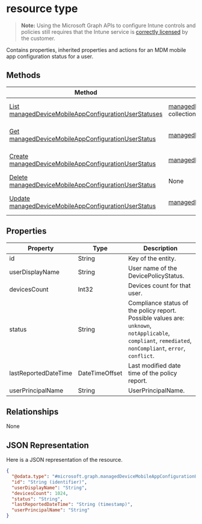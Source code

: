 ﻿#  resource type

> **Note:** Using the Microsoft Graph APIs to configure Intune controls and policies still requires that the Intune service is [correctly licensed](https://go.microsoft.com/fwlink/?linkid=839381) by the customer.

Contains properties, inherited properties and actions for an MDM mobile app configuration status for a user.
## Methods
|Method|Return Type|Description|
|---|---|---|
|[List managedDeviceMobileAppConfigurationUserStatuses](../api/intune_apps_manageddevicemobileappconfigurationuserstatus_list.md)|[managedDeviceMobileAppConfigurationUserStatus](../resources/intune_apps_manageddevicemobileappconfigurationuserstatus.md) collection|List properties and relationships of the [managedDeviceMobileAppConfigurationUserStatus](../resources/intune_apps_manageddevicemobileappconfigurationuserstatus.md) objects.|
|[Get managedDeviceMobileAppConfigurationUserStatus](../api/intune_apps_manageddevicemobileappconfigurationuserstatus_get.md)|[managedDeviceMobileAppConfigurationUserStatus](../resources/intune_apps_manageddevicemobileappconfigurationuserstatus.md)|Read properties and relationships of the [managedDeviceMobileAppConfigurationUserStatus](../resources/intune_apps_manageddevicemobileappconfigurationuserstatus.md) object.|
|[Create managedDeviceMobileAppConfigurationUserStatus](../api/intune_apps_manageddevicemobileappconfigurationuserstatus_create.md)|[managedDeviceMobileAppConfigurationUserStatus](../resources/intune_apps_manageddevicemobileappconfigurationuserstatus.md)|Create a new [managedDeviceMobileAppConfigurationUserStatus](../resources/intune_apps_manageddevicemobileappconfigurationuserstatus.md) object.|
|[Delete managedDeviceMobileAppConfigurationUserStatus](../api/intune_apps_manageddevicemobileappconfigurationuserstatus_delete.md)|None|Deletes a [managedDeviceMobileAppConfigurationUserStatus](../resources/intune_apps_manageddevicemobileappconfigurationuserstatus.md).|
|[Update managedDeviceMobileAppConfigurationUserStatus](../api/intune_apps_manageddevicemobileappconfigurationuserstatus_update.md)|[managedDeviceMobileAppConfigurationUserStatus](../resources/intune_apps_manageddevicemobileappconfigurationuserstatus.md)|Update the properties of a [managedDeviceMobileAppConfigurationUserStatus](../resources/intune_apps_manageddevicemobileappconfigurationuserstatus.md) object.|

## Properties
|Property|Type|Description|
|---|---|---|
|id|String|Key of the entity.|
|userDisplayName|String|User name of the DevicePolicyStatus.|
|devicesCount|Int32|Devices count for that user.|
|status|String|Compliance status of the policy report. Possible values are: `unknown`, `notApplicable`, `compliant`, `remediated`, `nonCompliant`, `error`, `conflict`.|
|lastReportedDateTime|DateTimeOffset|Last modified date time of the policy report.|
|userPrincipalName|String|UserPrincipalName.|

## Relationships
None
## JSON Representation
Here is a JSON representation of the resource.
<!-- {
  "blockType": "resource",
  "keyProperty": "id",
  "@odata.type": "microsoft.graph.managedDeviceMobileAppConfigurationUserStatus"
}
-->
```json
{
  "@odata.type": "#microsoft.graph.managedDeviceMobileAppConfigurationUserStatus",
  "id": "String (identifier)",
  "userDisplayName": "String",
  "devicesCount": 1024,
  "status": "String",
  "lastReportedDateTime": "String (timestamp)",
  "userPrincipalName": "String"
}
```



